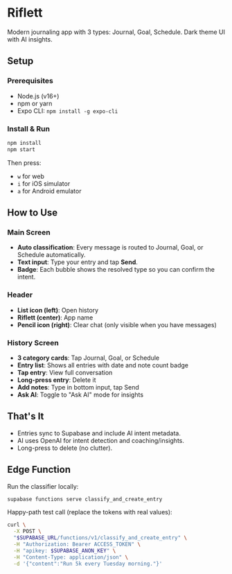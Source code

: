 # Riflett

Modern journaling app with 3 types: Journal, Goal, Schedule. Dark theme UI with AI insights.

## Setup

### Prerequisites

- Node.js (v16+)
- npm or yarn
- Expo CLI: `npm install -g expo-cli`

### Install & Run

```bash
npm install
npm start
```

Then press:

- `w` for web
- `i` for iOS simulator
- `a` for Android emulator

## How to Use

### Main Screen

- **Auto classification**: Every message is routed to Journal, Goal, or Schedule automatically.
- **Text input**: Type your entry and tap **Send**.
- **Badge**: Each bubble shows the resolved type so you can confirm the intent.

### Header

- **List icon (left)**: Open history
- **Riflett (center)**: App name
- **Pencil icon (right)**: Clear chat (only visible when you have messages)

### History Screen

- **3 category cards**: Tap Journal, Goal, or Schedule
- **Entry list**: Shows all entries with date and note count badge
- **Tap entry**: View full conversation
- **Long-press entry**: Delete it
- **Add notes**: Type in bottom input, tap Send
- **Ask AI**: Toggle to "Ask AI" mode for insights

## That's It

- Entries sync to Supabase and include AI intent metadata.
- AI uses OpenAI for intent detection and coaching/insights.
- Long-press to delete (no clutter).

## Edge Function

Run the classifier locally:

```bash
supabase functions serve classify_and_create_entry
```

Happy-path test call (replace the tokens with real values):

```bash
curl \
  -X POST \
  "$SUPABASE_URL/functions/v1/classify_and_create_entry" \
  -H "Authorization: Bearer ACCESS_TOKEN" \
  -H "apikey: $SUPABASE_ANON_KEY" \
  -H "Content-Type: application/json" \
  -d '{"content":"Run 5k every Tuesday morning."}'
```
